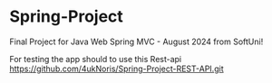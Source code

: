 # Spring-Project

Final Project for Java Web Spring MVC - August 2024 from SoftUni!

For testing the app should to use this Rest-api
https://github.com/4ukNoris/Spring-Project-REST-API.git 
